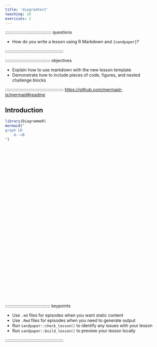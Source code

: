 ```yaml
---
title: 'diagramtest'
teaching: 10
exercises: 2
---
```


:::::::::::::::::::::::::::::::::::::: questions 

- How do you write a lesson using R Markdown and `{sandpaper}`?

::::::::::::::::::::::::::::::::::::::::::::::::

::::::::::::::::::::::::::::::::::::: objectives

- Explain how to use markdown with the new lesson template
- Demonstrate how to include pieces of code, figures, and nested challenge blocks

::::::::::::::::::::::::::::::::::::::::::::::::
https://github.com/mermaid-js/mermaid#readme
## Introduction

``` r
library(DiagrammeR)
mermaid("
graph LR
    A-->B
")
```

<!--html_preserve--><div class="DiagrammeR html-widget html-fill-item" id="htmlwidget-e1196f7dd44891dd744f" style="width:504px;height:504px;"></div>
<script type="application/json" data-for="htmlwidget-e1196f7dd44891dd744f">{"x":{"diagram":"\ngraph LR\n    A-->B\n"},"evals":[],"jsHooks":[]}</script><!--/html_preserve-->

::::::::::::::::::::::::::::::::::::: keypoints 

- Use `.md` files for episodes when you want static content
- Use `.Rmd` files for episodes when you need to generate output
- Run `sandpaper::check_lesson()` to identify any issues with your lesson
- Run `sandpaper::build_lesson()` to preview your lesson locally

::::::::::::::::::::::::::::::::::::::::::::::::


